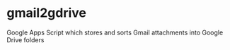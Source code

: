 gmail2gdrive
============

Google Apps Script which stores and sorts Gmail attachments into Google Drive folders